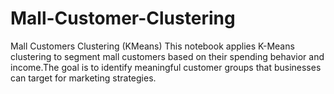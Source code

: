 # Mall-Customer-Clustering
Mall Customers Clustering (KMeans) This notebook applies K-Means clustering to segment mall customers based on their spending behavior and income.The goal is to identify meaningful customer groups that businesses can target for marketing strategies.
